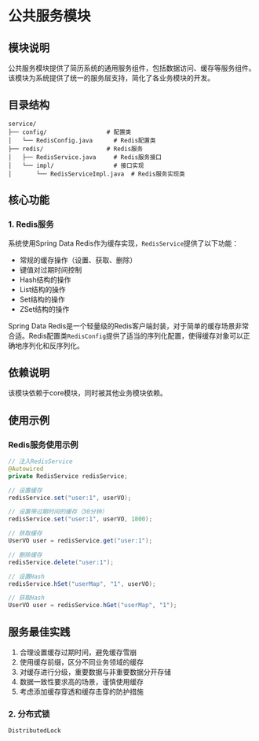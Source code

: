 # 公共服务模块

## 模块说明
公共服务模块提供了简历系统的通用服务组件，包括数据访问、缓存等服务组件。该模块为系统提供了统一的服务层支持，简化了各业务模块的开发。

## 目录结构
```
service/
├── config/                 # 配置类
│   └── RedisConfig.java      # Redis配置类
├── redis/                  # Redis服务
│   ├── RedisService.java     # Redis服务接口
│   └── impl/                 # 接口实现
│       └── RedisServiceImpl.java  # Redis服务实现类
```

## 核心功能

### 1. Redis服务
系统使用Spring Data Redis作为缓存实现，`RedisService`提供了以下功能：
- 常规的缓存操作（设置、获取、删除）
- 键值对过期时间控制
- Hash结构的操作
- List结构的操作
- Set结构的操作
- ZSet结构的操作

Spring Data Redis是一个轻量级的Redis客户端封装，对于简单的缓存场景非常合适。Redis配置类`RedisConfig`提供了适当的序列化配置，使得缓存对象可以正确地序列化和反序列化。

## 依赖说明
该模块依赖于core模块，同时被其他业务模块依赖。

## 使用示例

### Redis服务使用示例
```java
// 注入RedisService
@Autowired
private RedisService redisService;

// 设置缓存
redisService.set("user:1", userVO);

// 设置带过期时间的缓存（30分钟）
redisService.set("user:1", userVO, 1800);

// 获取缓存
UserVO user = redisService.get("user:1");

// 删除缓存
redisService.delete("user:1");

// 设置Hash
redisService.hSet("userMap", "1", userVO);

// 获取Hash
UserVO user = redisService.hGet("userMap", "1");
```

## 服务最佳实践
1. 合理设置缓存过期时间，避免缓存雪崩
2. 使用缓存前缀，区分不同业务领域的缓存
3. 对缓存进行分级，重要数据与非重要数据分开存储
4. 数据一致性要求高的场景，谨慎使用缓存
5. 考虑添加缓存穿透和缓存击穿的防护措施

### 2. 分布式锁
`DistributedLock`